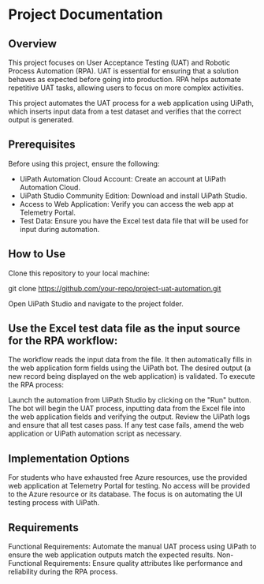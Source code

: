 # Project Documentation
## Overview
This project focuses on User Acceptance Testing (UAT) and Robotic Process Automation (RPA). UAT is essential for ensuring that a solution behaves as expected before going into production. RPA helps automate repetitive UAT tasks, allowing users to focus on more complex activities.

This project automates the UAT process for a web application using UiPath, which inserts input data from a test dataset and verifies that the correct output is generated.

## Prerequisites
Before using this project, ensure the following:

- UiPath Automation Cloud Account: Create an account at UiPath Automation Cloud.
- UiPath Studio Community Edition: Download and install UiPath Studio.
- Access to Web Application: Verify you can access the web app at Telemetry Portal.
- Test Data: Ensure you have the Excel test data file that will be used for input during automation.

## How to Use
Clone this repository to your local machine:


git clone https://github.com/your-repo/project-uat-automation.git

Open UiPath Studio and navigate to the project folder.

## Use the Excel test data file as the input source for the RPA workflow:

The workflow reads the input data from the file.
It then automatically fills in the web application form fields using the UiPath bot.
The desired output (a new record being displayed on the web application) is validated.
To execute the RPA process:

Launch the automation from UiPath Studio by clicking on the "Run" button.
The bot will begin the UAT process, inputting data from the Excel file into the web application fields and verifying the output.
Review the UiPath logs and ensure that all test cases pass. If any test case fails, amend the web application or UiPath automation script as necessary.

## Implementation Options
For students who have exhausted free Azure resources, use the provided web application at Telemetry Portal for testing. No access will be provided to the Azure resource or its database. The focus is on automating the UI testing process with UiPath.

## Requirements
Functional Requirements: Automate the manual UAT process using UiPath to ensure the web application outputs match the expected results.
Non-Functional Requirements: Ensure quality attributes like performance and reliability during the RPA process.



